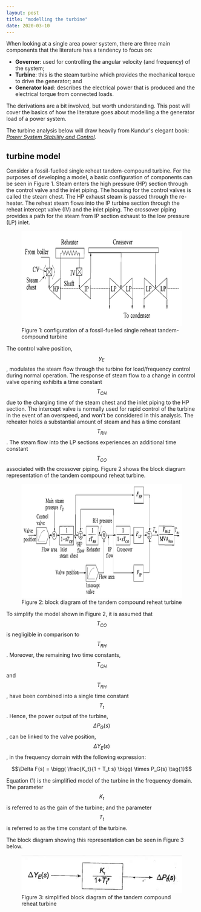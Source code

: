 ```yaml
---
layout: post
title: "modelling the turbine"
date: 2020-03-10
---
```


When looking at a single area power system, there are three main components that the literature has a tendency to focus on:

* **Governor**: used for controlling the angular velocity (and frequency) of the system;
* **Turbine**: this is the steam turbine which provides the mechanical torque to drive the generator; and
* **Generator load**: describes the electrical power that is produced and the electrical torque from connected loads. 

The derivations are a bit involved, but worth understanding. This post will cover the basics of how the literature goes about modelling a the generator load of a power system.

The turbine analysis below will draw heavily from Kundur's elegant book: [*Power System Stability and Control*](https://www.amazon.com.au/System-Stability-Control-Paperback-Prabha/dp/0070635153/ref=sr_1_1?qid=1586581887&refinements=p_27%3APrabha+Kundur&s=books&sr=1-1).

## turbine model
Consider a fossil-fuelled single reheat tandem-compound turbine. For the purposes of developing a model, a basic configuration of components can be seen in Figure 1. Steam enters the high pressure (HP) section through the control valve and the inlet piping. The housing for the control valves is called the steam chest. The HP exhaust steam is passed through the re-heater. The reheat steam flows into the IP turbine section through the reheat intercept valve (IV) and the inlet piping. The crossover piping provides a path for the steam from IP section exhaust to the low pressure (LP) inlet.

<figure>
	<img src="/assets/turbine_configuration.png" alt="Governor" height="250" class="center">
	<figcaption>Figure 1: configuration of a fossil-fuelled single reheat tandem-compound turbine</figcaption>
</figure>

The control valve position, $$y_E$$, modulates the steam flow through the turbine for load/frequency control during normal operation. The response of steam flow to a change in control valve opening exhibits a time constant $$T_{CH}$$ due to the charging time of the steam chest and the inlet piping to the HP section. The intercept valve is normally used for rapid control of the turbine in the event of an overspeed, and won't be considered in this analysis. The reheater holds a substantial amount of steam and has a time constant $$T_{RH}$$. The steam flow into the LP sections experiences an additional time constant $$T_{CO}$$ associated with the crossover piping. Figure 2 shows the block diagram representation of the tandem compound reheat turbine.

<figure>
	<img src="/assets/turbine_full_block_diagram.png" alt="Governor" height="300" class="center">
	<figcaption>Figure 2: block diagram of the tandem compound reheat turbine</figcaption>
</figure>

To simplify the model shown in Figure 2, it is assumed that $$T_{CO}$$ is negligible in comparison to $$T_{RH}$$. Moreover, the remaining two time constants, $$T_{CH}$$ and $$T_{RH}$$, have been combined into a single time constant $$T_t$$. Hence, the power output of the turbine, $$\Delta P_G(s)$$, can be linked to the valve position, $$\Delta Y_E(s)$$, in the frequency domain with the following expression:

$$\Delta F(s) = \bigg( \frac{K_t}{1 + T_t s} \bigg) \times P_G(s) \tag{1}$$

Equation (1) is the simplified model of the turbine in the frequency domain. The parameter $$K_t$$ is referred to as the gain of the turbine; and the parameter $$T_t$$ is referred to as the time constant of the turbine.

The block diagram showing this representation can be seen in Figure 3 below.   

<figure>
	<img src="/assets/turbine_simplified_block_diagram.png" alt="Governor" height="100" class="center">
	<figcaption>Figure 3: simplified block diagram of the tandem compound reheat turbine</figcaption>
</figure>